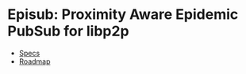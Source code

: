 # Episub: Proximity Aware Epidemic PubSub for libp2p

- [Specs](https://github.com/libp2p/specs/blob/master/pubsub/gossipsub/episub.md)
- [Roadmap](https://github.com/libp2p/go-libp2p-pubsub/issues/233)